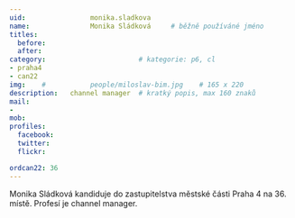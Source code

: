 ```yaml
---
uid:                monika.sladkova
name:               Monika Sládková 	# běžně používáné jméno
titles:
  before:
  after:
category:                       # kategorie: p6, cl
- praha4
- can22
img: 	#	        people/miloslav-bim.jpg    # 165 x 220
description:   channel manager  # kratký popis, max 160 znaků
mail:
- 
mob:			
profiles:
  facebook:
  twitter: 
  flickr: 

ordcan22: 36
---
```


Monika Sládková kandiduje do zastupitelstva městské části Praha 4 na 36. místě. Profesí je channel manager.
